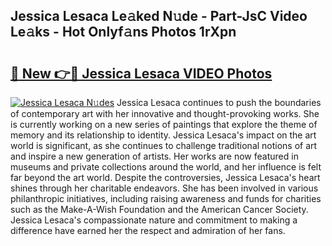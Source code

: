 ## Jessica Lesaca Le𝚊ked N𝚞de - Part-JsC Video Le𝚊ks - Hot Onlyf𝚊ns Photos 1rXpn

# <h2><a href="http://ab59085.deff.icu/?id=Jessica+Lesaca">🔗 New 👉🔴 Jessica Lesaca VIDEO Photos</a></h2>

[![Jessica Lesaca N𝚞des](https://i.imgur.com/rIISA9y.gif)](http://ab59085.deff.icu/?id=Jessica+Lesaca)
Jessica Lesaca continues to push the boundaries of contemporary art with her innovative and thought-provoking works. She is currently working on a new series of paintings that explore the theme of memory and its relationship to identity. Jessica Lesaca's impact on the art world is significant, as she continues to challenge traditional notions of art and inspire a new generation of artists. Her works are now featured in museums and private collections around the world, and her influence is felt far beyond the art world. Despite the controversies, Jessica Lesaca's heart shines through her charitable endeavors. She has been involved in various philanthropic initiatives, including raising awareness and funds for charities such as the Make-A-Wish Foundation and the American Cancer Society. Jessica Lesaca's compassionate nature and commitment to making a difference have earned her the respect and admiration of her fans.
